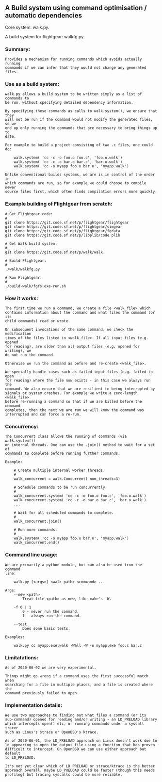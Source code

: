 ## A Build system using command optimisation / automatic dependencies

Core system: walk.py.

A build system for flightgear: walkfg.py.

### Summary:

    Provides a mechanism for running commands which avoids actually running
    commands if we can infer that they would not change any generated files.


### Use as a build system:

    walk.py allows a build system to be written simply as a list of commands to
    be run, without specifying detailed dependency information.
    
    By specifying these commands as calls to walk.system(), we ensure that they
    will not be run if the command would not modify the generated files, so we
    end up only running the commands that are necessary to bring things up to
    date.
    
    For example to build a project consisting of two .c files, one could do:
    
        walk.system( 'cc -c -o foo.o foo.c', 'foo.o.walk')
        walk.system( 'cc -c -o bar.o bar.c', 'bar.o.walk')
        walk.system( 'cc -o myapp foo.o bar.o', 'myapp.walk')
    
    Unlike conventional builds systems, we are is in control of the order in
    which commands are run, so for example we could choose to compile newer
    source files first, which often finds compilation errors more quickly.


### Example building of Flightgear from scratch:

    # Get Flightgear code:
    #
    git clone https://git.code.sf.net/p/flightgear/flightgear
    git clone https://git.code.sf.net/p/flightgear/simgear
    git clone https://git.code.sf.net/p/flightgear/fgdata
    git clone https://git.code.sf.net/p/libplib/code plib
    
    # Get Walk build system:
    #
    git clone https://git.code.sf.net/p/walk/walk
    
    # Build Flightgear:
    #
    ./walk/walkfg.py
    
    # Run Flightgear:
    #
    ./build-walk/fgfs.exe-run.sh


### How it works:

    The first time we run a command, we create a file <walk_file> which
    contains information about the command and what files the command (or its
    child commands) read or wrote.

    On subsequent invocations of the same command, we check the modification
    times of the files listed in <walk_file>. If all input files (e.g. opened
    for reading), are older than all output files (e.g. opened for writing), we
    do not run the command.

    Otherwise we run the command as before and re-create <walk_file>.

    We specially handle cases such as failed input files (e.g. failed to open
    for reading) where the file now exists - in this case we always run the
    command. We also ensure that we are resilient to being interrupted by
    signals or system crashes. For example we write a zero-length <walk_file>
    before re-running a command so that if we are killed before the command
    completes, then the next we are run we will know the command was
    interrupted and can force a re-run.


### Concurrency:

    The Concurrent class allows the running of commands (via walk.system())
    on internal threads. One can use the .join() method to wait for a set of
    commands to complete before running further commands.
    
    Example:

        # Create multiple internal worker threads.
        #
        walk_concurrent = walk.Concurrent( num_threads=3)
        
        # Schedule commands to be run concurrently.
        #
        walk_concurrent.system( 'cc -c -o foo.o foo.c', 'foo.o.walk')
        walk_concurrent.system( 'cc -c -o bar.o bar.c', 'bar.o.walk')
        ...
        
        # Wait for all scheduled commands to complete.
        #
        walk_concurrent.join()
        
        # Run more commands.
        #
        walk.system( 'cc -o myapp foo.o bar.o', 'myapp.walk')
        walk_concurrent.end()


### Command line usage:

    We are primarily a python module, but can also be used from the command
    line:

        walk.py [<args>] <walk-path> <command> ...

    Args:
        --new <path>
            Treat file <path> as new, like make's -W.
            
        -f 0 | 1
            0 - never run the command.
            1 - always run the command.
        
        --test
            Does some basic tests.

    Examples:

        walk.py cc myapp.exe.walk -Wall -W -o myapp.exe foo.c bar.c


### Limitatations:

    As of 2020-06-02 we are very experimental.
    
    Things might go wrong if a command uses the first successful match when
    searching for a file in multiple places, and a file is created where the
    command previously failed to open.

    
### Implementation details:

    We use two approaches to finding out what files a command (or its
    sub-command) opened for reading and/or writing - an LD_PRELOAD library
    which intercepts open() etc, or running commands under a syscall tracer
    such as Linux's strace or OpenBSD's ktrace.

    As of 2020-06-01, the LD_PRELOAD approach on Linux doesn't work due to
    ld appearing to open the output file using a function that has proven
    difficult to intercept. On OpenBSD we can use either approach but default
    to LD_PRELOAD.

    It's not yet clear which of LD_PRELOAD or strace/ktrace is the better
    approach overall; maybe LD_PRELOAD could be faster (though this needs
    profilng) but tracing syscalls could be more reliable.
